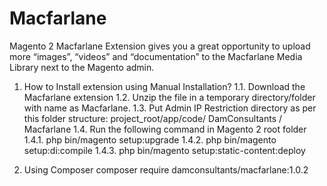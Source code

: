 # Macfarlane
Magento 2 Macfarlane Extension gives you a great opportunity to upload more “images”, “videos” and “documentation” to the Macfarlane Media Library next to the Magento admin.

1) How to Install extension using Manual Installation?
  1.1. Download the Macfarlane extension
  1.2. Unzip the file in a temporary directory/folder with name as Macfarlane.
  1.3. Put Admin IP Restriction directory as per this folder structure: project_root/app/code/ DamConsultants / Macfarlane
  1.4. Run the following command in Magento 2 root folder
    1.4.1. php bin/magento setup:upgrade
    1.4.2. php bin/magento setup:di:compile
    1.4.3. php bin/magento setup:static-content:deploy
    
2) Using Composer
      composer require damconsultants/macfarlane:1.0.2
